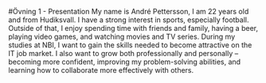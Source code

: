 #Övning 1 - Presentation
My name is André Pettersson, I am 22 years old and from Hudiksvall. I have a strong interest in sports, especially football. Outside of that, I enjoy spending time with friends and family, having a beer, playing video games, and watching movies and TV series.
During my studies at NBI, I want to gain the skills needed to become attractive on the IT job market. I also want to grow both professionally and personally – becoming more confident, improving my problem-solving abilities, and learning how to collaborate more effectively with others.